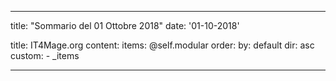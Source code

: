 ---

title: "Sommario del 01 Ottobre 2018"
date: '01-10-2018'

title: IT4Mage.org
content:
    items: @self.modular
    order:
        by: default
        dir: asc
        custom:
            - _items

---